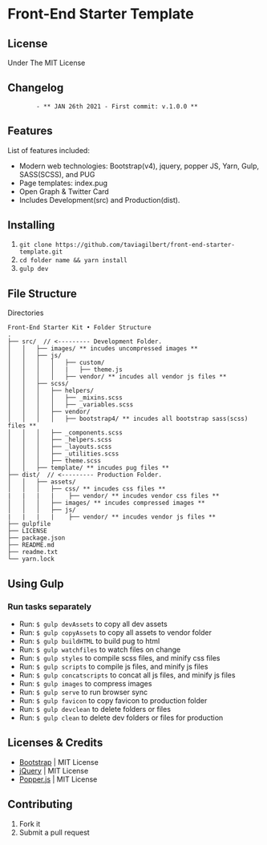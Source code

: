# Front-End Starter Template

## License

Under The MIT License

## Changelog

            - ** JAN 26th 2021 - First commit: v.1.0.0 **

## Features

List of features included:

- Modern web technologies: Bootstrap(v4), jquery, popper JS, Yarn, Gulp, SASS(SCSS), and PUG
- Page templates: index.pug
- Open Graph & Twitter Card
- Includes Development(src) and Production(dist).

## Installing

1. `git clone https://github.com/taviagilbert/front-end-starter-template.git`
2. `cd folder name && yarn install`
3. `gulp dev`

## File Structure

Directories

```
Front-End Starter Kit • Folder Structure
.
├── src/  // <--------- Development Folder.
│   │   ├── images/ ** incudes uncompressed images **
│   │   ├── js/
│   │   │   │   ├── custom/
│   │   │   │   |   ├── theme.js
│   │   │   │   ├── vendor/ ** incudes all vendor js files **
│   │   ├── scss/
│   │   │   ├── helpers/
│   │   │   │   ├── _mixins.scss
│   │   │   │   ├── _variables.scss
│   │   │   ├── vendor/
│   │   │   │   ├── bootstrap4/ ** incudes all bootstrap sass(scss) files **
│   │   │   ├── _components.scss
│   │   │   ├── _helpers.scss
│   │   │   ├── _layouts.scss
│   │   │   ├── _utilities.scss
│   │   │   ├── theme.scss
│   │   ├── template/ ** incudes pug files **
├── dist/  // <--------- Production Folder.
│   │   ├── assets/
│   │   │   ├── css/ ** incudes css files **
|   |   |   |    ├── vendor/ ** incudes vendor css files **
│   │   │   ├── images/ ** incudes compressed images **
│   │   │   ├── js/
|   |   |   |    ├── vendor/ ** incudes vendor js files **
├── gulpfile
├── LICENSE
├── package.json
├── README.md
├── readme.txt
└── yarn.lock

```

## Using Gulp

### Run tasks separately
- Run: `$ gulp devAssets` to copy all dev assets
- Run: `$ gulp copyAssets` to copy all assets to vendor folder
- Run: `$ gulp buildHTML` to build pug to html
- Run: `$ gulp watchfiles` to watch files on change
- Run: `$ gulp styles` to compile scss files, and minify css files
- Run: `$ gulp scripts` to compile js files, and minify js files
- Run: `$ gulp concatscripts` to concat all js files, and minify js files
- Run: `$ gulp images` to compress images
- Run: `$ gulp serve` to run browser sync
- Run: `$ gulp favicon` to copy favicon to production folder
- Run: `$ gulp devclean` to delete folders or files
- Run: `$ gulp clean` to delete dev folders or files for production

## Licenses & Credits
- [Bootstrap](https://getbootstrap.com) | MIT License
- [jQuery](https://jquery.org) | MIT License
- [Popper.js](https://popper.js.org) | MIT License

## Contributing
1. Fork it
2. Submit a pull request